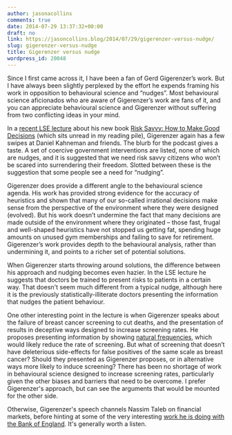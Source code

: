 ```yaml
---
author: jasonacollins
comments: true
date: 2014-07-29 13:37:32+00:00
draft: no
link: https://jasoncollins.blog/2014/07/29/gigerenzer-versus-nudge/
slug: gigerenzer-versus-nudge
title: Gigerenzer versus nudge
wordpress_id: 20048
---
```


Since I first came across it, I have been a fan of Gerd Gigerenzer’s work. But I have always been slightly perplexed by the effort he expends framing his work in opposition to behavioural science and “nudges”. Most behavioural science aficionados who are aware of Gigerenzer’s work are fans of it, and you can appreciate behavioural science and Gigerenzer without suffering from two conflicting ideas in your mind.

In a [recent LSE lecture](http://www.lse.ac.uk/publicEvents/events/2014/05/20140521t1830vOT.aspx) about his new book [Risk Savvy: How to Make Good Decisions](https://jasoncollins.blog/2014/09/10/nudging-citizens-to-be-risk-savvy/) (which sits unread in my reading pile), Gigerenzer again has a few swipes at Daniel Kahneman and friends. The blurb for the podcast gives a taste. A set of coercive government interventions are listed, none of which are nudges, and it is suggested that we need risk savvy citizens who won’t be scared into surrendering their freedom. Slotted between these is the suggestion that some people see a need for “nudging”.

Gigerenzer does provide a different angle to the behavioural science agenda. His work has provided strong evidence for the accuracy of heuristics and shown that many of our so-called irrational decisions make sense from the perspective of the environment where they were designed (evolved). But his work doesn’t undermine the fact that many decisions are made outside of the environment where they originated – those fast, frugal and well-shaped heuristics have not stopped us getting fat, spending huge amounts on unused gym memberships and failing to save for retirement. Gigerenzer’s work provides depth to the behavioural analysis, rather than undermining it, and points to a richer set of potential solutions.

When Gigerenzer starts throwing around solutions, the difference between his approach and nudging becomes even hazier. In the LSE lecture he suggests that doctors be trained to present risks to patients in a certain way. That doesn't seem much different from a typical nudge, although here it is the previously statistically-illiterate doctors presenting the information that nudges the patient behaviour.

One other interesting point in the lecture is when Gigerenzer speaks about the failure of breast cancer screening to cut deaths, and the presentation of results in deceptive ways designed to increase screening rates. He proposes presenting information by showing [natural frequencies](http://www.bmj.com/content/343/bmj.d6386), which would likely reduce the rate of screening. But what of screening that doesn’t have deleterious side-effects for false positives of the same scale as breast cancer? Should they presented as Gigerenzer proposes, or in alternative ways more likely to induce screening? There has been no shortage of work in behavioural science designed to increase screening rates, particularly given the other biases and barriers that need to be overcome. I prefer Gigerenzer's approach, but can see the arguments that would be mounted for the other side.

Otherwise, Gigerenzer's speech channels Nassim Taleb on financial markets, before hinting at some of the very interesting [work he is doing with the Bank of England](http://www.bankofengland.co.uk/research/Documents/fspapers/fs_paper28.pdf). It's generally worth a listen.
